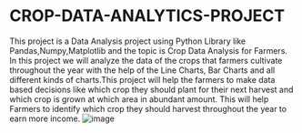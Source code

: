 # CROP-DATA-ANALYTICS-PROJECT
This project is a Data Analysis project using Python Library like Pandas,Numpy,Matplotlib and the topic is Crop Data Analysis for Farmers. In this project we will analyze the data of the crops that farmers cultivate throughout the year with the help of the Line Charts, Bar Charts and all different kinds of charts.This project will help the farmers to make data based decisions like which crop they should plant for their next harvest and which crop is grown at which area in abundant amount. This will help Farmers to identify which crop they should harvest throughout the year to earn more income. 
![image](https://github.com/Tejas-Santosh-Nalawade/CROP-DATA-ANALYTICS-PROJECT/assets/89332752/1bb11855-a890-405d-b04a-3ad9941a39d9)
